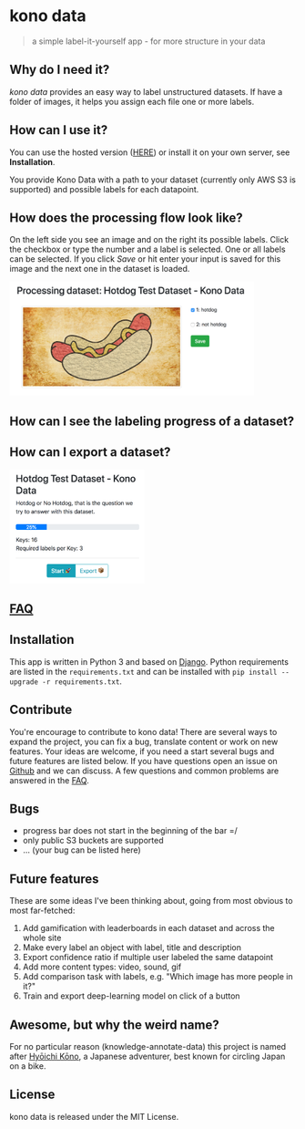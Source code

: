 kono data
===========
> a simple label-it-yourself app - for more structure in your data

## Why do I need it?
_kono data_ provides an easy way to label unstructured datasets.
If have a folder of images, it helps you assign each file one or more labels. 

## How can I use it?
You can use the hosted version ([HERE](https://61traccl80.execute-api.eu-west-1.amazonaws.com/prod/dataset/public)) or install it on your own server, see <b>Installation</b>.

You provide Kono Data with a path to your dataset (currently only AWS S3 is supported) and possible labels for each datapoint.

## How does the processing flow look like?
On the left side you see an image and on the right its possible labels.
Click the checkbox or type the number and a label is selected.
One or all labels can be selected. If you click _Save_ or hit enter your input is saved for this image and the next one in the dataset is loaded.

<img src="docs/img/label_hotdog.png" alt="" style="height: 200px;" />

## How can I see the labeling progress of a dataset?
## How can I export a dataset?
<img src="docs/img/export_hotdog.png" alt="" style="height: 200px;" />

## [FAQ](FAQ.md)
  
## Installation
This app is written in Python 3 and based on [Django](https://www.djangoproject.com/).
Python requirements are listed in the ```requirements.txt``` and can be installed with ```pip install --upgrade -r requirements.txt```. 

## Contribute
You're encourage to contribute to kono data! 
There are several ways to expand the project, you can fix a bug, translate content or work on new features. Your ideas are welcome, if you need a start several bugs and future features are listed below. If you have questions open an issue on [Github](https://github.com/hellno/KonoData/issues) and we can discuss. A few questions and common problems are answered in the [FAQ](FAQ.md).

## Bugs
- progress bar does not start in the beginning of the bar =/
- only public S3 buckets are supported
- ... (your bug can be listed here)

## Future features
These are some ideas I've been thinking about, going from most obvious to most far-fetched:

1. Add gamification with leaderboards in each dataset and across the whole site
2. Make every label an object with label, title and description
3. Export confidence ratio if multiple user labeled the same datapoint
4. Add more content types: video, sound, gif
5. Add comparison task with labels, e.g. "Which image has more people in it?"
6. Train and export deep-learning model on click of a button

## Awesome, but why the weird name?
For no particular reason (knowledge-annotate-data) this project is named after [Hyōichi Kōno](https://en.wikipedia.org/wiki/Hy%C5%8Dichi_K%C5%8Dno), a Japanese adventurer, best known for circling Japan on a bike.

## License
kono data is released under the MIT License.
